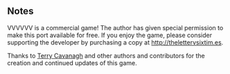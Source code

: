 ## Notes

VVVVVV is a commercial game! The author has given special permission to make this port available for free. If you enjoy the game, please consider supporting the developer by purchasing a copy at http://thelettervsixtim.es.

Thanks to [Terry Cavanagh](https://github.com/TerryCavanagh/VVVVVV) and other authors and contributors for the creation and continued updates of this game.
